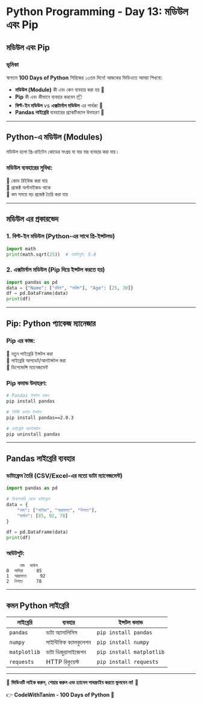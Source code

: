 
# Python Programming - Day 13: মডিউল এবং Pip

## মডিউল এবং Pip

### **ভূমিকা**
স্বাগতম **100 Days of Python** সিরিজের ১৩তম দিনে! আজকের ভিডিওতে আমরা শিখবো:
- **মডিউল (Module)** কী এবং কেন ব্যবহার করা হয় 🧩
- **Pip** কী এবং কীভাবে ব্যবহার করবেন 📦
- **বিল্ট-ইন মডিউল** vs **এক্সটার্নাল মডিউল** এর পার্থক্য 🔄
- **Pandas লাইব্রেরি** ব্যবহারের প্র্যাকটিক্যাল উদাহরণ 🐼

---

## **Python-এ মডিউল (Modules)**

মডিউল হলো প্রি-রাইটেন কোডের সংগ্রহ যা বার বার ব্যবহার করা যায়। 

### **মডিউল ব্যবহারের সুবিধা:**
🔹 কোড রিইউজ করা যায়  
🔹 প্রজেক্ট অর্গানাইজড থাকে  
🔹 কম সময়ে বড় প্রজেক্ট তৈরি করা যায়  

---

## **মডিউল এর প্রকারভেদ**

### 1. বিল্ট-ইন মডিউল (Python-এর সাথে প্রি-ইন্সটলড)
```python
import math
print(math.sqrt(25))  # আউটপুট: 5.0
```

### 2. এক্সটার্নাল মডিউল (Pip দিয়ে ইন্সটল করতে হয়)
```python
import pandas as pd
data = {"Name": ["রহিম", "করিম"], "Age": [25, 30]}
df = pd.DataFrame(data)
print(df)
```

---

## **Pip: Python প্যাকেজ ম্যানেজার**

### **Pip এর কাজ:**
🔹 নতুন লাইব্রেরি ইন্সটল করা  
🔹 লাইব্রেরি আপডেট/আনইন্সটল করা  
🔹 ডিপেন্ডেন্সি ম্যানেজমেন্ট  

### **Pip কমান্ড উদাহরণ:**
```bash
# Pandas ইন্সটল করুন
pip install pandas

# নির্দিষ্ট ভার্সন ইন্সটল
pip install pandas==2.0.3

# লাইব্রেরি আনইন্সটল
pip uninstall pandas
```

---

## **Pandas লাইব্রেরি ব্যবহার**

### **ডাটাফ্রেম তৈরি (CSV/Excel-এর মতো ডাটা ম্যানেজমেন্ট)**
```python
import pandas as pd

# ডিকশনারি থেকে ডাটাফ্রেম
data = {
    "নাম": ["সাদিয়া", "আরাফাত", "নিশাত"],
    "মার্কস": [85, 92, 78]
}

df = pd.DataFrame(data)
print(df)
```

### **আউটপুট:**
```
     নাম  মার্কস
0  সাদিয়া     85
1  আরাফাত     92
2  নিশাত     78
```

---

## **কমন Python লাইব্রেরি**

| লাইব্রেরি | ব্যবহার | ইন্সটল কমান্ড |
|-----------|---------|----------------|
| `pandas` | ডাটা অ্যানালিসিস | `pip install pandas` |
| `numpy` | সাইন্টিফিক ক্যালকুলেশন | `pip install numpy` |
| `matplotlib` | ডাটা ভিজুয়ালাইজেশন | `pip install matplotlib` |
| `requests` | HTTP রিকুয়েস্ট | `pip install requests` |

---



🔔 **ভিডিওটি লাইক করুন, শেয়ার করুন এবং চ্যানেল সাবস্ক্রাইব করতে ভুলবেন না!** 🚀

👉 **CodeWithTanim - 100 Days of Python 🚀**